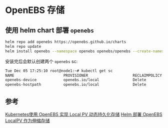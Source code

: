# OpenEBS 存储

## 使用 helm chart 部署 `openebs`

```bash
helm repo add openebs https://openebs.github.io/charts
helm repo update
helm install openebs --namespace openebs openebs/openebs --create-namespace
```

安装完后会默认创建两个 `openebs` sc:

```bash
Tue Dec 05 17:25:10 root@node1:~# kubectl get sc
NAME                      PROVISIONER                    RECLAIMPOLICY   VOLUMEBINDINGMODE      ALLOWVOLUMEEXPANSION   AGE
openebs-device            openebs.io/local               Delete          WaitForFirstConsumer   false                  61s
openebs-hostpath          openebs.io/local               Delete          WaitForFirstConsumer   false                  61s
```

## 参考

[Kubernetes使用 OpenEBS 实现 Local PV 动态持久化存储](https://www.sundayhk.com/post/openebs/)
[Helm 部署 OpenEBS LocalPV 作为伸缩存储](https://blog.csdn.net/xixihahalelehehe/article/details/129967490)